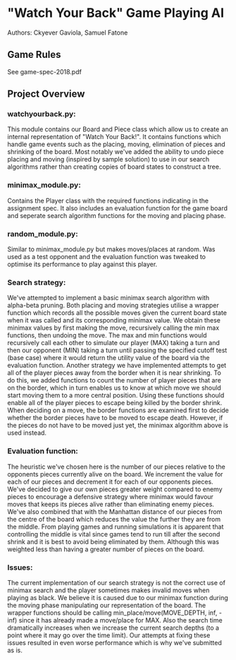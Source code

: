 # "Watch Your Back" Game Playing AI
Authors: Ckyever Gaviola, Samuel Fatone

## Game Rules
See game-spec-2018.pdf

## Project Overview
### watchyourback.py:
This module contains our Board and Piece class which allow us to create an
internal representation of "Watch Your Back!". It contains functions which
handle game events such as the placing, moving, elimination of pieces and
shrinking of the board. Most notably we've added the ability to undo piece
placing and moving (inspired by sample solution) to use in our search algorithms
rather than creating copies of board states to construct a tree.

### minimax_module.py:
Contains the Player class with the required functions indicating in the
assignment spec. It also includes an evaluation function for the game board and
seperate search algorithm functions for the moving and placing phase.

### random_module.py:
Similar to minimax_module.py but makes moves/places at random. Was used as a
test opponent and the evaluation function was tweaked to optimise its
performance to play against this player.

### Search strategy:
We've attempted to implement a basic minimax search algorithm with alpha-beta
pruning. Both placing and moving strategies utilise a wrapper function which
records all the possible moves given the current board state when it was called
and its corresponding minimax value. We obtain these minimax values by first
making the move, recursively calling the min max functions, then undoing the
move. The max and min functions would recursively call each other to simulate
our player (MAX) taking a turn and then our opponent (MIN) taking a turn until
passing the specified cutoff test (base case) where it would return the utility
value of the board via the evaluation function.
Another strategy we have implemented attempts to get all of the player pieces
away from the border when it is near shrinking. To do this, we added functions
to count the number of player pieces that are on the border, which in turn
enables us to know at which move we should start moving them to a more central
position. Using these functions should enable all of the player pieces to
escape being killed by the border shrink.
When deciding on a move, the border functions are examined first to decide
whether the border pieces have to be moved to escape death. However, if the
pieces do not have to be moved just yet, the minimax algorithm above is used
instead.

### Evaluation function:
The heuristic we've chosen here is the number of our pieces relative to the
opponents pieces currently alive on the board. We increment the value for each
of our pieces and decrement it for each of our opponents pieces. We've decided
to give our own pieces greater weight compared to enemy pieces to encourage
a defensive strategy where minimax would favour moves that keeps its pieces
alive rather than eliminating enemy pieces. We've also combined that with the
Manhattan distance of our pieces from the centre of the board which reduces the
value the further they are from the middle. From playing games and running
simulations it is apparent that controlling the middle is vital since games tend
to run till after the second shrink and it is best to avoid being eliminated
by them. Although this was weighted less than having a greater number of pieces
on the board.

### Issues:
The current implementation of our search strategy is not the correct use of
minimax search and the player sometimes makes invalid moves when playing as
black. We believe it is caused due to our minimax function during the moving
phase manipulating our representation of the board. The wrapper functions should
be calling min_place/move(MOVE_DEPTH, inf, -inf) since it has already made a
move/place for MAX. Also the search time dramatically increases when we increase
the current search depths (to a point where it may go over the time limit). Our
attempts at fixing these issues resulted in even worse performance which is
why we've submitted as is.

